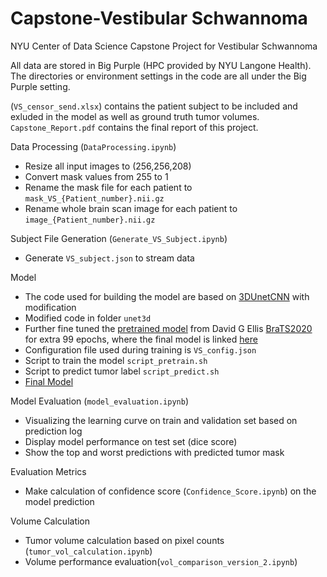 # Capstone-Vestibular Schwannoma
NYU Center of Data Science Capstone Project for Vestibular Schwannoma

All data are stored in Big Purple (HPC provided by NYU Langone Health). The directories or environment settings in the code are all under the Big Purple setting.


(`VS_censor_send.xlsx`) contains the patient subject to be included and exluded in the model as well as ground truth tumor volumes.
`Capstone_Report.pdf` contains the final report of this project.

Data Processing (`DataProcessing.ipynb`)
- Resize all input images to (256,256,208)
- Convert mask values from 255 to 1
- Rename the mask file for each patient to `mask_VS_{Patient_number}.nii.gz`
- Rename whole brain scan image for each patient to `image_{Patient_number}.nii.gz`


Subject File Generation (`Generate_VS_Subject.ipynb`)
- Generate `VS_subject.json` to stream data


Model 
- The code used for building the model are based on [3DUnetCNN](https://github.com/ellisdg/3DUnetCNN) with modification
- Modified code in folder `unet3d`
- Further fine tuned the [pretrained model](https://zenodo.org/record/4289225#.YbqM2S-B2Cc) from David G Ellis [BraTS2020](https://www.med.upenn.edu/cbica/brats2020/data.html)  for extra 99 epochs, where the final model is linked [here](https://drive.google.com/file/d/1qC04-SPZOyn4IxmmzPHVJI1VrFHbBxmo/view?usp=sharing)
- Configuration file used during training is `VS_config.json`
- Script to train the model `script_pretrain.sh`
- Script to predict tumor label `script_predict.sh`
- [Final Model](https://drive.google.com/file/d/1qC04-SPZOyn4IxmmzPHVJI1VrFHbBxmo/view?usp=sharing)


Model Evaluation (`model_evaluation.ipynb`)
- Visualizing the learning curve on train and validation set based on prediction log
- Display model performance on test set (dice score)
- Show the top and worst predictions with predicted tumor mask

Evaluation Metrics 
- Make calculation of confidence score (`Confidence_Score.ipynb`) on the model prediction

Volume Calculation 
- Tumor volume calculation based on pixel counts (`tumor_vol_calculation.ipynb`)
- Volume performance evaluation(`vol_comparison_version_2.ipynb`)



    
